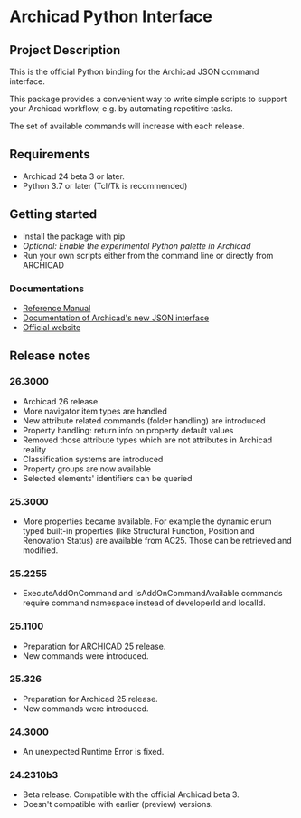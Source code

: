 # Archicad Python Interface

## Project Description

This is the official Python binding for the Archicad JSON command interface.

This package provides a convenient way to write simple scripts to support your Archicad workflow, e.g. by automating repetitive tasks.

The set of available commands will increase with each release.

## Requirements

* Archicad 24 beta 3 or later.
* Python 3.7 or later (Tcl/Tk is recommended)

## Getting started

* Install the package with pip
* *Optional: Enable the experimental Python palette in Archicad*
* Run your own scripts either from the command line or directly from ARCHICAD

### Documentations

* [Reference Manual](https://archicadapi.graphisoft.com/archicadPythonPackage)
* [Documentation of Archicad's new JSON interface](https://archicadapi.graphisoft.com/JSONInterfaceDocumentation/#Introduction)
* [Official website](https://graphisoft.com/downloads/python)

## Release notes

### 26.3000

* Archicad 26 release
* More navigator item types are handled
* New attribute related commands (folder handling) are introduced
* Property handling: return info on property default values
* Removed those attribute types which are not attributes in Archicad reality
* Classification systems are introduced
* Property groups are now available
* Selected elements' identifiers can be queried

### 25.3000

* More properties became available. For example the dynamic enum typed built-in properties (like Structural Function, Position and Renovation Status) are available from AC25. Those can be retrieved and modified.

### 25.2255

* ExecuteAddOnCommand and IsAddOnCommandAvailable commands require command namespace instead of developerId and localId.

### 25.1100

* Preparation for ARCHICAD 25 release.
* New commands were introduced.

### 25.326

* Preparation for Archicad 25 release.
* New commands were introduced.

### 24.3000

* An unexpected Runtime Error is fixed.

### 24.2310b3

* Beta release. Compatible with the official Archicad beta 3.
* Doesn't compatible with earlier (preview) versions.
